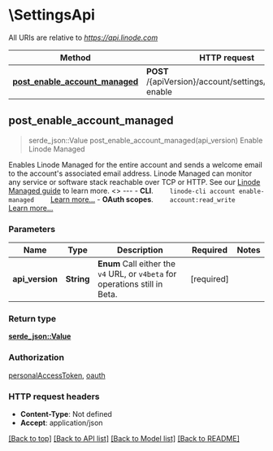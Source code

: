 # \SettingsApi

All URIs are relative to *https://api.linode.com*

Method | HTTP request | Description
------------- | ------------- | -------------
[**post_enable_account_managed**](SettingsApi.md#post_enable_account_managed) | **POST** /{apiVersion}/account/settings/managed-enable | Enable Linode Managed



## post_enable_account_managed

> serde_json::Value post_enable_account_managed(api_version)
Enable Linode Managed

Enables Linode Managed for the entire account and sends a welcome email to the account's associated email address. Linode Managed can monitor any service or software stack reachable over TCP or HTTP. See our [Linode Managed guide](https://www.linode.com/docs/guides/linode-managed/) to learn more.   <<LB>>  ---   - __CLI__.      ```     linode-cli account enable-managed     ```      [Learn more...](https://techdocs.akamai.com/cloud-computing/docs/getting-started-with-the-linode-cli)  - __OAuth scopes__.      ```     account:read_write     ```      [Learn more...](https://techdocs.akamai.com/linode-api/reference/get-started#oauth)

### Parameters


Name | Type | Description  | Required | Notes
------------- | ------------- | ------------- | ------------- | -------------
**api_version** | **String** | __Enum__ Call either the `v4` URL, or `v4beta` for operations still in Beta. | [required] |

### Return type

[**serde_json::Value**](serde_json::Value.md)

### Authorization

[personalAccessToken](../README.md#personalAccessToken), [oauth](../README.md#oauth)

### HTTP request headers

- **Content-Type**: Not defined
- **Accept**: application/json

[[Back to top]](#) [[Back to API list]](../README.md#documentation-for-api-endpoints) [[Back to Model list]](../README.md#documentation-for-models) [[Back to README]](../README.md)

